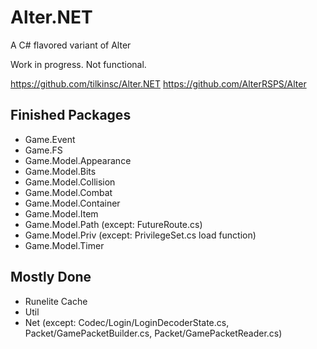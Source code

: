 # Alter.NET
A C# flavored variant of Alter

Work in progress. Not functional.

https://github.com/tilkinsc/Alter.NET
https://github.com/AlterRSPS/Alter

## Finished Packages
* Game.Event
* Game.FS
* Game.Model.Appearance
* Game.Model.Bits
* Game.Model.Collision
* Game.Model.Combat
* Game.Model.Container
* Game.Model.Item
* Game.Model.Path (except: FutureRoute.cs)
* Game.Model.Priv (except: PrivilegeSet.cs load function)
* Game.Model.Timer

## Mostly Done
* Runelite Cache
* Util
* Net (except: Codec/Login/LoginDecoderState.cs, Packet/GamePacketBuilder.cs, Packet/GamePacketReader.cs)
